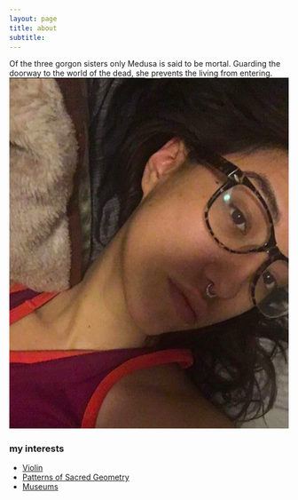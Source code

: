 ```yaml
---
layout: page
title: about
subtitle: 
---    
```


Of the three gorgon sisters only Medusa is said to be mortal. Guarding the doorway to the world of the dead, she prevents the living from entering.  
![m2](assets/img/m2.jpg)    

### my interests 
- [Violin](https://www.youtube.com/watch?v=IDcuiZznRVM)  
- [Patterns of Sacred Geometry](https://www.youtube.com/watch?v=Mynr7uik5-0)  
- [Museums](https://www.metmuseum.org/exhibitions/current-exhibitions) 




